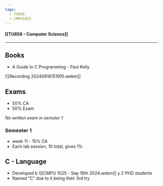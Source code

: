 ```yaml
---
tags:
  - TU856
  - CMPU1025
---
```

#### [[TU856 - Computer Science]]

---

## Books
- A Guide to C Programming - Paul Kelly

![[Recording 20240916151910.webm]]

## Exams
- 50% CA
- 50% Exam

*No written exam in semster 1*

### Semester 1
- week 11 - 15% CA
- Each lab session, 10 total, gives 1%

## C - Language
- Developed b
![[CMPU 1025 - Sep 16th 2024.webm]]
y 2 PHD students
- Named "C" due to it being their 3rd try

